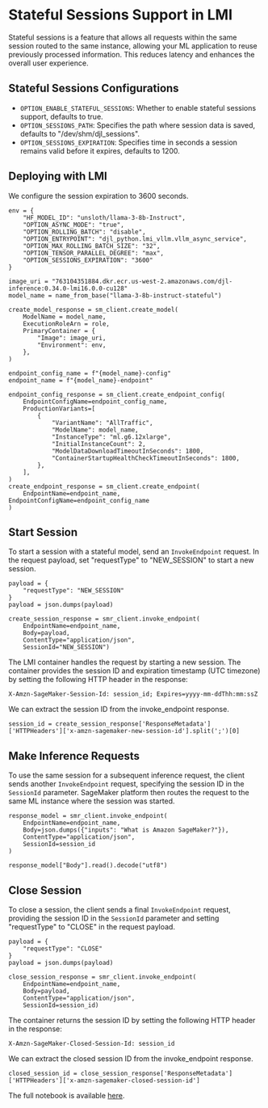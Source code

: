 # Stateful Sessions Support in LMI

Stateful sessions is a feature that allows all requests within the same session routed to the same instance, allowing your ML application to reuse previously processed information. This reduces latency and enhances the overall user experience.

## Stateful Sessions Configurations

* `OPTION_ENABLE_STATEFUL_SESSIONS`: Whether to enable stateful sessions support, defaults to true.
* `OPTION_SESSIONS_PATH`: Specifies the path where session data is saved, defaults to "/dev/shm/djl_sessions".
* `OPTION_SESSIONS_EXPIRATION`: Specifies time in seconds a session remains valid before it expires, defaults to 1200.

## Deploying with LMI

We configure the session expiration to 3600 seconds.

```
env = {
    "HF_MODEL_ID": "unsloth/llama-3-8b-Instruct",
    "OPTION_ASYNC_MODE": "true",
    "OPTION_ROLLING_BATCH": "disable",
    "OPTION_ENTRYPOINT": "djl_python.lmi_vllm.vllm_async_service",
    "OPTION_MAX_ROLLING_BATCH_SIZE": "32",
    "OPTION_TENSOR_PARALLEL_DEGREE": "max",
    "OPTION_SESSIONS_EXPIRATION": "3600"
}

image_uri = "763104351884.dkr.ecr.us-west-2.amazonaws.com/djl-inference:0.34.0-lmi16.0.0-cu128"
model_name = name_from_base("llama-3-8b-instruct-stateful")

create_model_response = sm_client.create_model(
    ModelName = model_name,
    ExecutionRoleArn = role,
    PrimaryContainer = {
        "Image": image_uri,
        "Environment": env,
    },
)

endpoint_config_name = f"{model_name}-config"
endpoint_name = f"{model_name}-endpoint"

endpoint_config_response = sm_client.create_endpoint_config(
    EndpointConfigName=endpoint_config_name,
    ProductionVariants=[
        {
            "VariantName": "AllTraffic",
            "ModelName": model_name,
            "InstanceType": "ml.g6.12xlarge",
            "InitialInstanceCount": 2,
            "ModelDataDownloadTimeoutInSeconds": 1800,
            "ContainerStartupHealthCheckTimeoutInSeconds": 1800,
        },
    ],
)
create_endpoint_response = sm_client.create_endpoint(
    EndpointName=endpoint_name, EndpointConfigName=endpoint_config_name
)
```

## Start Session

To start a session with a stateful model, send an `InvokeEndpoint` request. In the request payload, set "requestType" to "NEW_SESSION" to start a new session.

```
payload = {
    "requestType": "NEW_SESSION"
}
payload = json.dumps(payload)

create_session_response = smr_client.invoke_endpoint(
    EndpointName=endpoint_name,
    Body=payload,
    ContentType="application/json",
    SessionId="NEW_SESSION")
```

The LMI container handles the request by starting a new session. The container provides the session ID and expiration timestamp (UTC timezone) by setting the following HTTP header in the response:

```
X-Amzn-SageMaker-Session-Id: session_id; Expires=yyyy-mm-ddThh:mm:ssZ
```

We can extract the session ID from the invoke_endpoint response.

```
session_id = create_session_response['ResponseMetadata']['HTTPHeaders']['x-amzn-sagemaker-new-session-id'].split(';')[0]
```

## Make Inference Requests

To use the same session for a subsequent inference request, the client sends another `InvokeEndpoint` request, specifying the session ID in the `SessionId` parameter. SageMaker platform then routes the request to the same ML instance where the session was started.

```
response_model = smr_client.invoke_endpoint(
    EndpointName=endpoint_name,
    Body=json.dumps({"inputs": "What is Amazon SageMaker?"}),
    ContentType="application/json",
    SessionId=session_id
)

response_model["Body"].read().decode("utf8")
```

## Close Session

To close a session, the client sends a final `InvokeEndpoint` request, providing the session ID in the `SessionId` parameter and setting "requestType" to "CLOSE" in the request payload.

```
payload = {
    "requestType": "CLOSE"
}
payload = json.dumps(payload)

close_session_response = smr_client.invoke_endpoint(
    EndpointName=endpoint_name,
    Body=payload,
    ContentType="application/json",
    SessionId=session_id)
```

The container returns the session ID by setting the following HTTP header in the response:

```
X-Amzn-SageMaker-Closed-Session-Id: session_id
```

We can extract the closed session ID from the invoke_endpoint response.

```
closed_session_id = close_session_response['ResponseMetadata']['HTTPHeaders']['x-amzn-sagemaker-closed-session-id']
```

The full notebook is available [here](https://github.com/deepjavalibrary/djl-demo/blob/master/aws/sagemaker/large-model-inference/sample-llm/stateful_inference_llama3_8b.ipynb).
